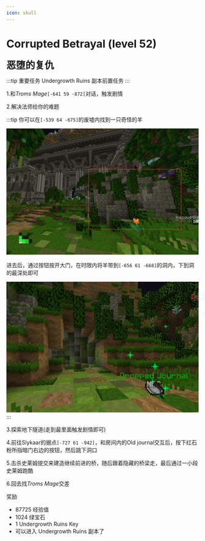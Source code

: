 ```yaml
---
icon: skull
---
```


# Corrupted Betrayal (level 52)
<span style="font-size: 25px;">**恶堕的复仇**</span>

:::tip 重要任务
Undergrowth Ruins 副本前置任务
:::

1.和*Troms Mage*`[-641 59 -872]`对话，触发剧情

2.解决法师给你的难题

:::tip
你可以在`[-539 64 -675]`的废墟内找到一只奇怪的羊

![](../../.vuepress/public/assets/img/lvl52-4.jpg)

进去后，通过按钮按开大门，在时限内将羊带到`[-656 61 -668]`的洞内，下到洞的最深处即可

![](../../.vuepress/public/assets/img/lvl52-5.jpg)
:::

3.探索地下隧道(走到最里面触发剧情即可)

4.前往Slykaar的据点`[-727 61 -942]`，和房间内的Old journal交互后，按下红石粉所指暗门右边的按钮，然后跳下洞口

5.击杀史莱姆提交来建造继续前进的桥，随后跟着隐藏的桥梁走，最后通过一小段史莱姆跑酷

6.回去找*Troms Mage*交差

奖励
+ 87725 经验值
+ 1024 绿宝石
+ 1 Undergrowth Ruins Key
+ 可以进入 Undergrowth Ruins 副本了
